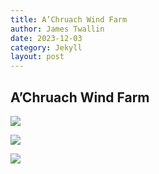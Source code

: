 ```yaml
---
title: A’Chruach Wind Farm
author: James Twallin
date: 2023-12-03
category: Jekyll
layout: post
---
```



A’Chruach Wind Farm
-------------
![]({site.baseurl}/assets/1_ACHRW-1_scatter.png)

![]({site.baseurl}/assets/2_ACHRW-1_pcey.png)

![]({site.baseurl}/assets/3_ACHRW-1_p50.png)
